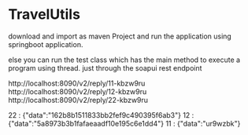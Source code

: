 # TravelUtils

download and import as maven Project and run the application using springboot application.


else you can run the test class which has the main method to execute a program using thread.
just through the soapui rest endpoint 

http://localhost:8090/v2/reply/11-kbzw9ru
http://localhost:8090/v2/reply/12-kbzw9ru
http://localhost:8090/v2/reply/22-kbzw9ru

22 :  {"data":"162b8b1511833bb2fef9c490395f6ab3"}
12 :  {"data":"5a8973b3b1fafaeaadf10e195c6e1dd4"}
11 :  {"data":"ur9wzbk"}
